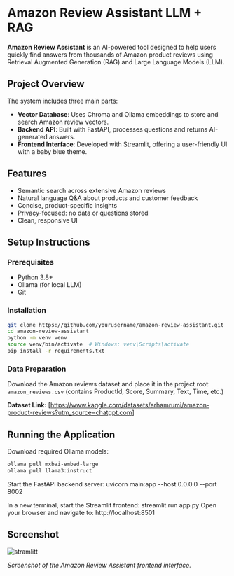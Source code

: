 # Amazon Review Assistant LLM + RAG

**Amazon Review Assistant** is an AI-powered tool designed to help users quickly find answers from thousands of Amazon product reviews using Retrieval Augmented Generation (RAG) and Large Language Models (LLM).

## Project Overview

The system includes three main parts:

- **Vector Database**: Uses Chroma and Ollama embeddings to store and search Amazon review vectors.  
- **Backend API**: Built with FastAPI, processes questions and returns AI-generated answers.  
- **Frontend Interface**: Developed with Streamlit, offering a user-friendly UI with a baby blue theme.

## Features

- Semantic search across extensive Amazon reviews  
- Natural language Q&A about products and customer feedback  
- Concise, product-specific insights  
- Privacy-focused: no data or questions stored  
- Clean, responsive UI  

## Setup Instructions

### Prerequisites
- Python 3.8+  
- Ollama (for local LLM)  
- Git  

### Installation
```bash
git clone https://github.com/yourusername/amazon-review-assistant.git
cd amazon-review-assistant
python -m venv venv
source venv/bin/activate  # Windows: venv\Scripts\activate
pip install -r requirements.txt

```
### Data Preparation

Download the Amazon reviews dataset and place it in the project root:  
`amazon_reviews.csv` (contains ProductId, Score, Summary, Text, Time, etc.)

**Dataset Link:** [https://www.kaggle.com/datasets/arhamrumi/amazon-product-reviews?utm_source=chatgpt.com]

## Running the Application

Download required Ollama models:

```bash
ollama pull mxbai-embed-large
ollama pull llama3:instruct

```
Start the FastAPI backend server:
uvicorn main:app --host 0.0.0.0 --port 8002

In a new terminal, start the Streamlit frontend:
streamlit run app.py
Open your browser and navigate to: http://localhost:8501

## Screenshot
![stramlitt](https://github.com/user-attachments/assets/990e1f5b-0f15-4ab6-a09c-c3bd20d7ec10)



*Screenshot of the Amazon Review Assistant frontend interface.*
